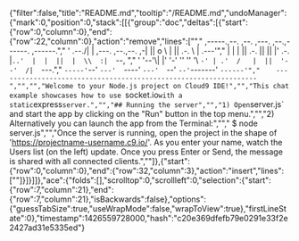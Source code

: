 {"filter":false,"title":"README.md","tooltip":"/README.md","undoManager":{"mark":0,"position":0,"stack":[[{"group":"doc","deltas":[{"start":{"row":0,"column":0},"end":{"row":22,"column":0},"action":"remove","lines":["","     ,-----.,--.                  ,--. ,---.   ,--.,------.  ,------.","    '  .--./|  | ,---. ,--.,--. ,-|  || o   \\  |  ||  .-.  \\ |  .---'","    |  |    |  || .-. ||  ||  |' .-. |`..'  |  |  ||  |  \\  :|  `--, ","    '  '--'\\|  |' '-' ''  ''  '\\ `-' | .'  /   |  ||  '--'  /|  `---.","     `-----'`--' `---'  `----'  `---'  `--'    `--'`-------' `------'","    ----------------------------------------------------------------- ","","","Welcome to your Node.js project on Cloud9 IDE!","","This chat example showcases how to use `socket.io` with a static `express` server.","","## Running the server","","1) Open `server.js` and start the app by clicking on the \"Run\" button in the top menu.","","2) Alternatively you can launch the app from the Terminal:","","    $ node server.js","","Once the server is running, open the project in the shape of 'https://projectname-username.c9.io/'. As you enter your name, watch the Users list (on the left) update. Once you press Enter or Send, the message is shared with all connected clients.",""]},{"start":{"row":0,"column":0},"end":{"row":32,"column":3},"action":"insert","lines":["<!--","Everything I used in this project, paste this on terminal for fast install.","gem update --system","gem install sass","gem install compass","npm update npm -g","npm install --global gulp","npm install --save-dev gulp","npm install gulp-load-plugins","npm install browser-sync","npm install duo-gulp","npm install gulp-autoprefixer","npm install gulp-compass","npm install gulp-concat","npm install gulp-csso","npm install gulp-flatten","npm install gulp-if","npm install gulp-imagemin","npm install gulp-jshint","npm install gulp-minify-html","npm install gulp-replace","npm install gulp-size","npm install gulp-uglify","npm install gulp-uncss","npm install gulp-useref","npm install jshint-stylish","npm install opn","npm install psi","npm install rimraf","npm install run-sequence","","remember to check package.json for dependecies","-->"]}]}]]},"ace":{"folds":[],"scrolltop":0,"scrollleft":0,"selection":{"start":{"row":7,"column":21},"end":{"row":7,"column":21},"isBackwards":false},"options":{"guessTabSize":true,"useWrapMode":false,"wrapToView":true},"firstLineState":0},"timestamp":1426559728000,"hash":"c20e369dfefb79e0291e33f2e2427ad31e5335ed"}